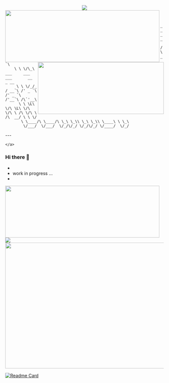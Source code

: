 <div align="center">
	<a href="https://github.com/ConnerWill">
		<img align="center" src="https://bingimages.herokuapp.com/unsplash2" />
	</a>
</div>

<div align="left">
	<a href="https://github.com/ConnerWill">
		<img align="left" width="490" height="165" src="https://github-readme-stats.vercel.app/api?username=ConnerWill&&show_icons=true&theme=tokyonight&line_height=27&v=5"/>
		</div>
<div align="right">
	<a href="https://github.com/ConnerWill">
		<img align="right" width="400" height="165" src="https://github-readme-stats.vercel.app/api/top-langs/?username=ConnerWill&theme=tokyonight&hide=" />
	</a>
</div>

<p>
<code>
      ____    
    /\  _ `\                                         
    \ \ \/\_\    ___     ___      ___       __    _ __ 
     \ \ \/_/_  / __`\ /' _ `\  /' _ `\   /'__`\ /\`'__\
      \ \ \L\ \/\ \L\ \/\ \/\ \ /\ \/\ \ /\  __/ \ \ \/
       \ \____/\ \____/\ \_\ \_\\ \_\ \_\\ \____\ \ \_\
        \/___/  \/___/  \/_/\/_/ \/_/\/_/ \/____/  \/_/			
</code>
</p>
---

	
	</a>


### Hi there 👋

*
* work in progress ...
*


<p>
  <img align="left" width="490" height="165" src="https://github-readme-stats.vercel.app/api?username=ConnerWill&show_icons=true&hide_border=false&line_height=20&title_color=f69673&icon_color=1b93c9&show_owner=true"/>
<p>
<img src="http://views.whatilearened.today/views/github/ConnerWill/views.svg"/>
<!--
    <a href="htts://connerwill.com"><img src="https://img.shields.io/website?label=Website%20status%20%3A&url=htts://connerwill.com"/></a>

![](https://img.shields.io/website?down_color=lightgrey&down_message=offline&up_color=blue&up_message=online&url=https%3A%2F%2Fdampsock.com)
-->
	  
<a href="https://github.com/ConnerWill/"><img src="https://img.shields.io/github/followers/ConnerWill?color=%234CC61E&label=GitHub%20Followers%20%3A"/></a>
    <a href="https://github.com/ConnerWill?tab=repositories"><img src="https://badges.frapsoft.com/os/v2/open-source.svg?v=103"/></a>
    <a href="https://github.com/ConnerWill"><img src="https://img.shields.io/badge/Ask%20me-anything-1abc9c.svg"/></a>
    <img src="https://img.shields.io/badge/Os-Debian-a80030"/>
	<p>
    </p>
    <br/><br/>
<p>  
	  
  </p>
</p><br/><br/>
<p>


<div align="center">
<!--
  <br>
	<img src="" width="200" height="200">
	<br>
-->
    	<img src="https://bingimages.herokuapp.com/unsplash1" width="800" height="400">
</div>


<!--
**ConnerWill/ConnerWill** is a ✨ _special_ ✨ repository because its `README.md` (this file) appears on your GitHub profile.
-->

[![Readme Card](https://github-readme-stats.vercel.app/api/pin/?username=connerwill&repo=CAPshift&theme=tokyonight)](https://github.com/connerwill/capshift)


